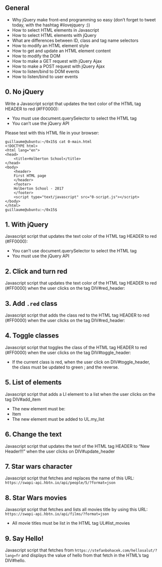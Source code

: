 ## General
* Why jQuery make front-end programming so easy (don’t forget to tweet today, with the hashtag #ilovejquery :))
* How to select HTML elements in Javascript
* How to select HTML elements with jQuery
* What are differences between ID, class and tag name selectors
* How to modify an HTML element style
* How to get and update an HTML element content
* How to modify the DOM
* How to make a GET request with jQuery Ajax
* How to make a POST request with jQuery Ajax
* How to listen/bind to DOM events
* How to listen/bind to user events

## 0. No jQuery
Write a Javascript script that updates the text color of the HTML tag HEADER to red (#FF0000):

* You must use document.querySelector to select the HTML tag
* You can’t use the jQuery API

Please test with this HTML file in your browser:

    guillaume@ubuntu:~/0x15$ cat 0-main.html 
    <!DOCTYPE html>
    <html lang="en">
    <head>
        <title>Holberton School</title>
    </head>
    <body>
        <header> 
        First HTML page
        </header>
        <footer>
        Holberton School - 2017
        </footer>
        <script type="text/javascript" src="0-script.js"></script>
    </body>
    </html>
    guillaume@ubuntu:~/0x15$

## 1. With jQuery
Javascript script that updates the text color of the HTML tag HEADER to red (#FF0000):

* You can’t use document.querySelector to select the HTML tag
* You must use the jQuery API

## 2. Click and turn red
Javascript script that updates the text color of the HTML tag HEADER to red (#FF0000) when the user clicks on the tag DIV#red_header:

## 3. Add `.red` class
Javascript script that adds the class red to the HTML tag HEADER to red (#FF0000) when the user clicks on the tag DIV#red_header:

## 4. Toggle classes
Javascript script that toggles the class of the HTML tag HEADER to red (#FF0000) when the user clicks on the tag DIV#toggle_header:

* If the current class is red, when the user click on DIV#toggle_header, the class must be updated to green ; and the reverse.

## 5. List of elements
Javascript script that adds a LI element to a list when the user clicks on the tag DIV#add_item

* The new element must be: <li>Item</li>
* The new element must be added to UL.my_list

## 6. Change the text
Javascript script that updates the text of the HTML tag HEADER to “New Header!!!” when the user clicks on DIV#update_header

## 7. Star wars character
Javascript script that fetches and replaces the name of this URL: `https://swapi-api.hbtn.io/api/people/5/?format=json`

## 8. Star Wars movies
Javascript script that fetches and lists all movies title by using this URL: `https://swapi-api.hbtn.io/api/films/?format=json`

* All movie titles must be list in the HTML tag UL#list_movies

## 9. Say Hello!
Javascript script that fetches from `https://stefanbohacek.com/hellosalut/?lang=fr` and displays the value of hello from that fetch in the HTML’s tag DIV#hello.

